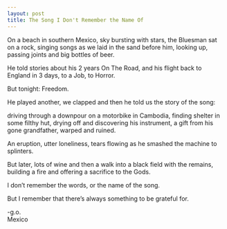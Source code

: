 ```yaml
---
layout: post
title: The Song I Don't Remember the Name Of
---
```

On a beach in southern Mexico, sky bursting with stars, the Bluesman sat on a rock, singing songs as we laid in the sand before him, looking up, passing joints and big bottles of beer.  

He told stories about his 2 years On The Road, and his flight back to England in 3 days, to a Job, to Horror. 

But tonight: Freedom. 

He played another, we clapped and then he told us the story of the song: 

driving through a downpour on a motorbike in Cambodia, finding shelter in some filthy hut, drying off and discovering his instrument, a gift from his gone grandfather, warped and ruined. 

An eruption, utter loneliness, tears flowing as he smashed the machine to splinters. 

But later, lots of wine and then a walk into a black field with the remains, building a fire and offering a sacrifice to the Gods. 

I don’t remember the words, or the name of the song. 

But I remember that there’s always something to be grateful for. 

-g.o.  
Mexico
